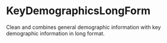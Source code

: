 # KeyDemographicsLongForm
Clean and combines general demographic information with key demographic information in long format.
